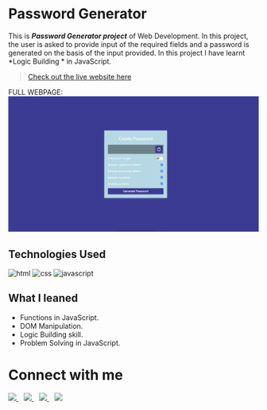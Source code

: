 # Password Generator 

This is _**Password Generator project**_ of Web Development. In this project, the user is asked to provide input of the required fields and a password is generated on the basis of the input provided. In this project I have learnt *Logic Building * in JavaScript.

>[Check out the live website here](https://password-generator-by-noman.netlify.app/)

FULL WEBPAGE:
![Project ](./Image/Project.png "proj paytm image")


## Technologies Used

![html](https://www.vectorlogo.zone/logos/w3_html5/w3_html5-icon.svg "html logo")
![css](https://www.vectorlogo.zone/logos/w3_css/w3_css-icon.svg "html logo")
![javascript](https://www.vectorlogo.zone/logos/javascript/javascript-horizontal.svg "javascript")



## What I leaned

- Functions in JavaScript.
- DOM Manipulation.
- Logic Building skill.
- Problem Solving in JavaScript.



# Connect with me

   <a href="https://www.linkedin.com/in/mughninoman97/" >
    <img width="30px" src="https://www.vectorlogo.zone/logos/linkedin/linkedin-icon.svg" />
  </a>&ensp;
  <a href="https://twitter.com/mughninoman97">
    <img width="30px" src="https://www.vectorlogo.zone/logos/twitter/twitter-official.svg" />
  </a>&ensp;
  <a href="https://www.instagram.com/mughninoman97/">
    <img width="30px" src="https://www.vectorlogo.zone/logos/instagram/instagram-icon.svg" />
  </a>&ensp;
  <a href="https://abdulmughninoman.hashnode.dev/">
  <img width="30px" src="https://cdn.hashnode.com/res/hashnode/image/upload/v1611902473383/CDyAuTy75.png?auto=compress" />
  </a>
